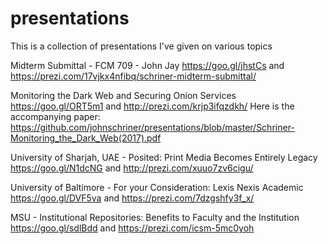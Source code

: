 # presentations

This is a collection of presentations I've given on various topics

Midterm Submittal - FCM 709 - John Jay
https://goo.gl/jhstCs and https://prezi.com/17vjkx4nfibq/schriner-midterm-submittal/

Monitoring the Dark Web and Securing Onion Services
https://goo.gl/ORT5m1 and http://prezi.com/krjp3ifqzdkh/
Here is the accompanying paper: https://github.com/johnschriner/presentations/blob/master/Schriner-Monitoring_the_Dark_Web(2017).pdf

University of Sharjah, UAE - Posited: Print Media Becomes Entirely Legacy
https://goo.gl/N1dcNG and http://prezi.com/xuuo7zv6cigu/

University of Baltimore - For your Consideration: Lexis Nexis Academic
https://goo.gl/DVF5va and https://prezi.com/7dzgshfy3f_x/

MSU - Institutional Repositories: Benefits to Faculty and the Institution
https://goo.gl/sdlBdd and https://prezi.com/icsm-5mc0yoh
